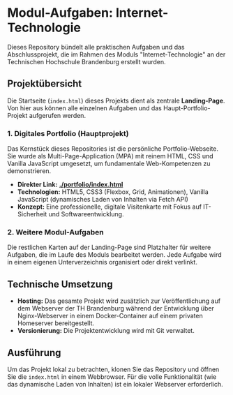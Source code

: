 # Modul-Aufgaben: Internet-Technologie

Dieses Repository bündelt alle praktischen Aufgaben und das Abschlussprojekt, die im Rahmen des Moduls "Internet-Technologie" an der Technischen Hochschule Brandenburg erstellt wurden.

## Projektübersicht

Die Startseite (`index.html`) dieses Projekts dient als zentrale **Landing-Page**. Von hier aus können alle einzelnen Aufgaben und das Haupt-Portfolio-Projekt aufgerufen werden.

### 1. Digitales Portfolio (Hauptprojekt)

Das Kernstück dieses Repositories ist die persönliche Portfolio-Webseite. Sie wurde als Multi-Page-Application (MPA) mit reinem HTML, CSS und Vanilla JavaScript umgesetzt, um fundamentale Web-Kompetenzen zu demonstrieren.

* **Direkter Link:** **[./portfolio/index.html](portfolio/index.html)**
* **Technologien:** HTML5, CSS3 (Flexbox, Grid, Animationen), Vanilla JavaScript (dynamisches Laden von Inhalten via Fetch API)
* **Konzept:** Eine professionelle, digitale Visitenkarte mit Fokus auf IT-Sicherheit und Softwareentwicklung.

### 2. Weitere Modul-Aufgaben

Die restlichen Karten auf der Landing-Page sind Platzhalter für weitere Aufgaben, die im Laufe des Moduls bearbeitet werden. Jede Aufgabe wird in einem eigenen Unterverzeichnis organisiert oder direkt verlinkt.

## Technische Umsetzung

* **Hosting:** Das gesamte Projekt wird zusätzlich zur Veröffentlichung auf dem Webserver der TH Brandenburg während der Entwicklung über Nginx-Webserver in einem Docker-Container auf einem privaten Homeserver bereitgestellt.
* **Versionierung:** Die Projektentwicklung wird mit Git verwaltet.

## Ausführung

Um das Projekt lokal zu betrachten, klonen Sie das Repository und öffnen Sie die `index.html` in einem Webbrowser. Für die volle Funktionalität (wie das dynamische Laden von Inhalten) ist ein lokaler Webserver erforderlich.